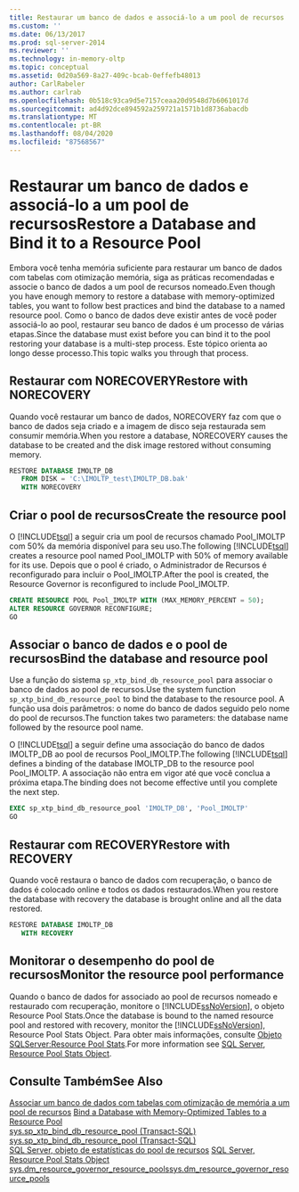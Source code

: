 ```yaml
---
title: Restaurar um banco de dados e associá-lo a um pool de recursos | Microsoft Docs
ms.custom: ''
ms.date: 06/13/2017
ms.prod: sql-server-2014
ms.reviewer: ''
ms.technology: in-memory-oltp
ms.topic: conceptual
ms.assetid: 0d20a569-8a27-409c-bcab-0effefb48013
author: CarlRabeler
ms.author: carlrab
ms.openlocfilehash: 0b518c93ca9d5e7157ceaa20d9548d7b6061017d
ms.sourcegitcommit: ad4d92dce894592a259721a1571b1d8736abacdb
ms.translationtype: MT
ms.contentlocale: pt-BR
ms.lasthandoff: 08/04/2020
ms.locfileid: "87568567"
---
```

# <a name="restore-a-database-and-bind-it-to-a-resource-pool"></a><span data-ttu-id="ca385-102">Restaurar um banco de dados e associá-lo a um pool de recursos</span><span class="sxs-lookup"><span data-stu-id="ca385-102">Restore a Database and Bind it to a Resource Pool</span></span>
  <span data-ttu-id="ca385-103">Embora você tenha memória suficiente para restaurar um banco de dados com tabelas com otimização memória, siga as práticas recomendadas e associe o banco de dados a um pool de recursos nomeado.</span><span class="sxs-lookup"><span data-stu-id="ca385-103">Even though you have enough memory to restore a database with memory-optimized tables, you want to follow best practices and bind the database to a named resource pool.</span></span> <span data-ttu-id="ca385-104">Como o banco de dados deve existir antes de você poder associá-lo ao pool, restaurar seu banco de dados é um processo de várias etapas.</span><span class="sxs-lookup"><span data-stu-id="ca385-104">Since the database must exist before you can bind it to the pool restoring your database is a multi-step process.</span></span> <span data-ttu-id="ca385-105">Este tópico orienta ao longo desse processo.</span><span class="sxs-lookup"><span data-stu-id="ca385-105">This topic walks you through that process.</span></span>  
  
##  <a name="restore-with-norecovery"></a><span data-ttu-id="ca385-106">Restaurar com NORECOVERY</span><span class="sxs-lookup"><span data-stu-id="ca385-106">Restore with NORECOVERY</span></span>  
 <span data-ttu-id="ca385-107">Quando você restaurar um banco de dados, NORECOVERY faz com que o banco de dados seja criado e a imagem de disco seja restaurada sem consumir memória.</span><span class="sxs-lookup"><span data-stu-id="ca385-107">When you restore a database, NORECOVERY causes the database to be created and the disk image restored without consuming memory.</span></span>  
  
```sql  
RESTORE DATABASE IMOLTP_DB   
   FROM DISK = 'C:\IMOLTP_test\IMOLTP_DB.bak'  
   WITH NORECOVERY  
```  
  
##  <a name="create-the-resource-pool"></a><span data-ttu-id="ca385-108">Criar o pool de recursos</span><span class="sxs-lookup"><span data-stu-id="ca385-108">Create the resource pool</span></span>  
 <span data-ttu-id="ca385-109">O [!INCLUDE[tsql](../../includes/tsql-md.md)] a seguir cria um pool de recursos chamado Pool_IMOLTP com 50% da memória disponível para seu uso.</span><span class="sxs-lookup"><span data-stu-id="ca385-109">The following [!INCLUDE[tsql](../../includes/tsql-md.md)] creates a resource pool named Pool_IMOLTP with 50% of memory available for its use.</span></span>  <span data-ttu-id="ca385-110">Depois que o pool é criado, o Administrador de Recursos é reconfigurado para incluir o Pool_IMOLTP.</span><span class="sxs-lookup"><span data-stu-id="ca385-110">After the pool is created, the Resource Governor is reconfigured to include Pool_IMOLTP.</span></span>  
  
```sql  
CREATE RESOURCE POOL Pool_IMOLTP WITH (MAX_MEMORY_PERCENT = 50);  
ALTER RESOURCE GOVERNOR RECONFIGURE;  
GO  
```  
  
##  <a name="bind-the-database-and-resource-pool"></a><span data-ttu-id="ca385-111">Associar o banco de dados e o pool de recursos</span><span class="sxs-lookup"><span data-stu-id="ca385-111">Bind the database and resource pool</span></span>  
 <span data-ttu-id="ca385-112">Use a função do sistema `sp_xtp_bind_db_resource_pool` para associar o banco de dados ao pool de recursos.</span><span class="sxs-lookup"><span data-stu-id="ca385-112">Use the system function `sp_xtp_bind_db_resource_pool` to bind the database to the resource pool.</span></span> <span data-ttu-id="ca385-113">A função usa dois parâmetros: o nome do banco de dados seguido pelo nome do pool de recursos.</span><span class="sxs-lookup"><span data-stu-id="ca385-113">The function takes two parameters: the database name followed by the resource pool name.</span></span>  
  
 <span data-ttu-id="ca385-114">O [!INCLUDE[tsql](../../includes/tsql-md.md)] a seguir define uma associação do banco de dados IMOLTP_DB ao pool de recursos Pool_IMOLTP.</span><span class="sxs-lookup"><span data-stu-id="ca385-114">The following [!INCLUDE[tsql](../../includes/tsql-md.md)] defines a binding of the database IMOLTP_DB to the resource pool Pool_IMOLTP.</span></span> <span data-ttu-id="ca385-115">A associação não entra em vigor até que você conclua a próxima etapa.</span><span class="sxs-lookup"><span data-stu-id="ca385-115">The binding does not become effective until you complete the next step.</span></span>  
  
```sql  
EXEC sp_xtp_bind_db_resource_pool 'IMOLTP_DB', 'Pool_IMOLTP'  
GO  
```  
  
##  <a name="restore-with-recovery"></a><span data-ttu-id="ca385-116">Restaurar com RECOVERY</span><span class="sxs-lookup"><span data-stu-id="ca385-116">Restore with RECOVERY</span></span>  
 <span data-ttu-id="ca385-117">Quando você restaura o banco de dados com recuperação, o banco de dados é colocado online e todos os dados restaurados.</span><span class="sxs-lookup"><span data-stu-id="ca385-117">When you restore the database with recovery the database is brought online and all the data restored.</span></span>  
  
```sql  
RESTORE DATABASE IMOLTP_DB   
   WITH RECOVERY  
```  
  
##  <a name="monitor-the-resource-pool-performance"></a><span data-ttu-id="ca385-118">Monitorar o desempenho do pool de recursos</span><span class="sxs-lookup"><span data-stu-id="ca385-118">Monitor the resource pool performance</span></span>  
 <span data-ttu-id="ca385-119">Quando o banco de dados for associado ao pool de recursos nomeado e restaurado com recuperação, monitore o [!INCLUDE[ssNoVersion](../../includes/ssnoversion-md.md)], o objeto Resource Pool Stats.</span><span class="sxs-lookup"><span data-stu-id="ca385-119">Once the database is bound to the named resource pool and restored with recovery, monitor the [!INCLUDE[ssNoVersion](../../includes/ssnoversion-md.md)], Resource Pool Stats Object.</span></span> <span data-ttu-id="ca385-120">Para obter mais informações, consulte [Objeto SQLServer:Resource Pool Stats](../performance-monitor/sql-server-resource-pool-stats-object.md).</span><span class="sxs-lookup"><span data-stu-id="ca385-120">For more information see [SQL Server, Resource Pool Stats Object](../performance-monitor/sql-server-resource-pool-stats-object.md).</span></span>  
  
## <a name="see-also"></a><span data-ttu-id="ca385-121">Consulte Também</span><span class="sxs-lookup"><span data-stu-id="ca385-121">See Also</span></span>  
 <span data-ttu-id="ca385-122">[Associar um banco de dados com tabelas com otimização de memória a um pool de recursos](bind-a-database-with-memory-optimized-tables-to-a-resource-pool.md) </span><span class="sxs-lookup"><span data-stu-id="ca385-122">[Bind a Database with Memory-Optimized Tables to a Resource Pool](bind-a-database-with-memory-optimized-tables-to-a-resource-pool.md) </span></span>  
 <span data-ttu-id="ca385-123">[sys.sp_xtp_bind_db_resource_pool &#40;Transact-SQL&#41;](/sql/relational-databases/system-stored-procedures/sys-sp-xtp-bind-db-resource-pool-transact-sql) </span><span class="sxs-lookup"><span data-stu-id="ca385-123">[sys.sp_xtp_bind_db_resource_pool &#40;Transact-SQL&#41;](/sql/relational-databases/system-stored-procedures/sys-sp-xtp-bind-db-resource-pool-transact-sql) </span></span>  
 <span data-ttu-id="ca385-124">[SQL Server, objeto de estatísticas do pool de recursos](../performance-monitor/sql-server-resource-pool-stats-object.md) </span><span class="sxs-lookup"><span data-stu-id="ca385-124">[SQL Server, Resource Pool Stats Object](../performance-monitor/sql-server-resource-pool-stats-object.md) </span></span>  
 [<span data-ttu-id="ca385-125">sys.dm_resource_governor_resource_pools</span><span class="sxs-lookup"><span data-stu-id="ca385-125">sys.dm_resource_governor_resource_pools</span></span>](/sql/relational-databases/system-stored-procedures/sys-sp-xtp-unbind-db-resource-pool-transact-sql)  
  
  
